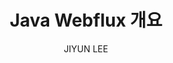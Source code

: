---
order: 24
layout: post
title: "Java Webflux 개요"
subtitle: ""
tag: Tech Notes
type: tech-notes
blog: true
text: true
author: JIYUN LEE
post-header: true
header-img: img/01_main.png
---